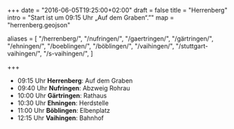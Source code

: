 +++
date = "2016-06-05T19:25:00+02:00"
draft = false
title = "Herrenberg"
intro = "Start ist um 09:15 Uhr „Auf dem Graben“.”"
map = "herrenberg.geojson"

aliases = [
    "/herrenberg/",
    "/nufringen/",
    "/gaertringen/",
    "/gärtringen/",
    "/ehningen/",
    "/boeblingen/",
    "/böblingen/",
    "/vaihingen/",
    "/stuttgart-vaihingen/",
    "/s-vaihingen/",
]

+++

- 09:15 Uhr **Herrenberg**: Auf dem Graben
- 09:40 Uhr **Nufringen**: Abzweig Rohrau
- 10:00 Uhr **Gärtringen**: Rathaus
- 10:30 Uhr **Ehningen**: Herdstelle
- 11:00 Uhr **Böblingen**: Elbenplatz
- 12:15 Uhr **Vaihingen**: Bahnhof
